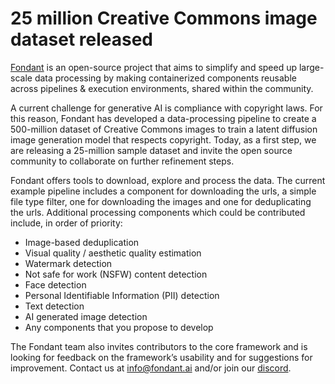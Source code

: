# 25 million Creative Commons image dataset released

[Fondant](https://fondant.ai) is an open-source project that aims to simplify and speed up 
large-scale data processing by making containerized components reusable across pipelines & 
execution environments, shared within the community.

A current challenge for generative AI is compliance with copyright laws. For this reason, 
Fondant has developed a data-processing pipeline to create a 500-million dataset of Creative 
Commons images to train a latent diffusion image generation model that respects copyright. Today,
as a first step, we are releasing a 25-million sample dataset and invite the open source 
community to collaborate on further refinement steps.

Fondant offers tools to download, explore and process the data. The current example pipeline 
includes a component for downloading the urls, a simple file type filter, one for downloading 
the images and one for deduplicating the urls. Additional processing components which could be 
contributed include, in order of priority:

* Image-based deduplication
* Visual quality / aesthetic quality estimation
* Watermark detection
* Not safe for work (NSFW) content detection
* Face detection
* Personal Identifiable Information (PII) detection
* Text detection
* AI generated image detection
* Any components that you propose to develop

The Fondant team also invites contributors to the core framework and is looking for feedback on 
the framework’s usability and for suggestions for improvement. Contact us at 
[info@fondant.ai](mailto:info@fondant.ai) and/or join our [discord](https://discord.gg/HnTdWhydGp).